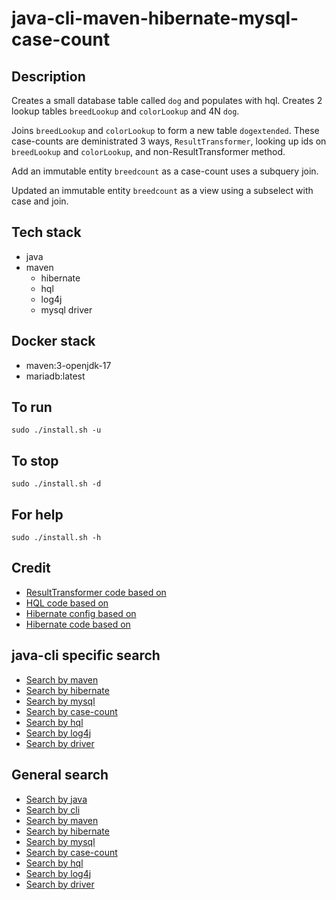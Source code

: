 # java-cli-maven-hibernate-mysql-case-count

## Description
Creates a small database table
called `dog` and populates with
hql. Creates 2 lookup tables `breedLookup`
and `colorLookup` and 4N `dog`.

Joins `breedLookup` and `colorLookup`
to form a new table `dogextended`. These
case-counts are deministrated 3 ways, `ResultTransformer`,
looking up ids on `breedLookup` and `colorLookup`,
and non-ResultTransformer method.

Add an immutable entity `breedcount` as a case-count uses a subquery join.

Updated an immutable entity `breedcount` as a view using a subselect with 
case and join.

## Tech stack
- java
- maven
  - hibernate
  - hql
  - log4j
  - mysql driver

## Docker stack
- maven:3-openjdk-17
- mariadb:latest

## To run
`sudo ./install.sh -u`

## To stop
`sudo ./install.sh -d`
## For help
`sudo ./install.sh -h`

## Credit
- [ResultTransformer code based on](https://thorben-janssen.com/hibernate-resulttransformer/)
- [HQL code based on](https://www.journaldev.com/2954/hibernate-query-language-hql-example-tutorial)
- [Hibernate config based on](https://www.theserverside.com/blog/Coffee-Talk-Java-News-Stories-and-Opinions/An-example-hibernatecfgxml-for-MySQL-8-and-Hibernate-5)
- [Hibernate code based on](https://github.com/lokeshgupta1981/hibernate/tree/master/hibernate-hello-world)

## java-cli specific search
- [Search by maven](https://github.com/bearddan2000?tab=repositories&q=java-cli-maven&type=&language=&sort=)
- [Search by hibernate](https://github.com/bearddan2000?tab=repositories&q=java-cli-hibernate&type=&language=&sort=)
- [Search by mysql](https://github.com/bearddan2000?tab=repositories&q=java-cli-mysql&type=&language=&sort=)
- [Search by case-count](https://github.com/bearddan2000?tab=repositories&q=java-cli-join&type=&language=&sort=)
- [Search by hql](https://github.com/bearddan2000?tab=repositories&q=java-cli-hql&type=&language=&sort=)
- [Search by log4j](https://github.com/bearddan2000?tab=repositories&q=java-cli-log4j&type=&language=&sort=)
- [Search by driver](https://github.com/bearddan2000?tab=repositories&q=java-cli-driver&type=&language=&sort=)

## General search
- [Search by java](https://github.com/bearddan2000?tab=repositories&q=java&type=&language=&sort=)
- [Search by cli](https://github.com/bearddan2000?tab=repositories&q=cli&type=&language=&sort=)
- [Search by maven](https://github.com/bearddan2000?tab=repositories&q=maven&type=&language=&sort=)
- [Search by hibernate](https://github.com/bearddan2000?tab=repositories&q=hibernate&type=&language=&sort=)
- [Search by mysql](https://github.com/bearddan2000?tab=repositories&q=mysql&type=&language=&sort=)
- [Search by case-count](https://github.com/bearddan2000?tab=repositories&q=join&type=&language=&sort=)
- [Search by hql](https://github.com/bearddan2000?tab=repositories&q=hql&type=&language=&sort=)
- [Search by log4j](https://github.com/bearddan2000?tab=repositories&q=log4j&type=&language=&sort=)
- [Search by driver](https://github.com/bearddan2000?tab=repositories&q=driver&type=&language=&sort=)
